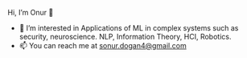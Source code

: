 Hi, I’m Onur 👋
- 🔭 I’m interested in Applications of ML in complex systems such as security, neuroscience. NLP, Information Theory, HCI, Robotics.
- 📫 You can reach me at sonur.dogan4@gmail.com


<!---
sonurdogan/sonurdogan is a ✨ special ✨ repository because its `README.md` (this file) appears on your GitHub profile.
You can click the Preview link to take a look at your changes.
--->
